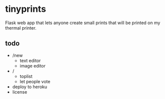# tinyprints
Flask web app that lets anyone create small prints that will be printed on my thermal printer.


## todo
- /new
    - text editor
    - image editor
- /
    - toplist
    - let people vote
- deploy to heroku
- license